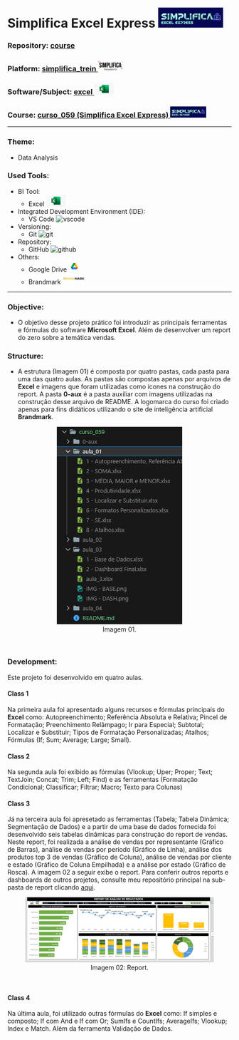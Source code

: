 # Simplifica Excel Express   <img src="./0-aux/logo_course.png" alt="curso_059" width="auto" height="45">

### Repository: [course](../../../)
### Platform: <a href="../../">simplifica_trein   <img src="https://github.com/PedroHeeger/main/blob/main/0-aux/logos/plataforma/simplifica_treinamentos.png" alt="simplifica_treinamentos" width="auto" height="25"></a>
### Software/Subject: <a href="../">excel   <img src="https://github.com/PedroHeeger/main/blob/main/0-aux/logos/software/microsoft_excel.png" alt="excel" width="auto" height="25"></a>
### Course: <a href="./">curso_059 (Simplifica Excel Express)   <img src="./0-aux/logo_course.png" alt="curso_059" width="auto" height="25"></a>

---

### Theme:
- Data Analysis

### Used Tools:
- BI Tool: 
  - Excel <img src="https://github.com/PedroHeeger/main/blob/main/0-aux/logos/software/microsoft_excel.png" alt="microsoft_excel" width="auto" height="25">
- Integrated Development Environment (IDE):
  - VS Code   <img src="https://cdn.jsdelivr.net/gh/devicons/devicon/icons/vscode/vscode-original.svg" alt="vscode" width="auto" height="25">
- Versioning: 
  - Git   <img src="https://cdn.jsdelivr.net/gh/devicons/devicon/icons/git/git-original.svg" alt="git" width="auto" height="25">
- Repository:
  - GitHub   <img src="https://cdn.jsdelivr.net/gh/devicons/devicon/icons/github/github-original.svg" alt="github" width="auto" height="25">
- Others:
  - Google Drive <img src="https://github.com/PedroHeeger/main/blob/main/0-aux/logos/software/google_drive.png" alt="google_drive" width="auto" height="25">
  - Brandmark <img src="https://github.com/PedroHeeger/main/blob/main/0-aux/logos/sites/ai_brandmark.png" alt="brandmark" width="auto" height="25">

---

### Objective:
- O objetivo desse projeto prático foi introduzir as principais ferramentas e fórmulas do software **Microsoft Excel**. Além de desenvolver um report do zero sobre a temática vendas.

### Structure:
- A estrutura (Imagem 01) é composta por quatro pastas, cada pasta para uma das quatro aulas. As pastas são compostas apenas por arquivos de **Excel** e imagens que foram utilizadas como ícones na construção do report. A pasta **0-aux** é a pasta auxiliar com imagens utilizadas na construção desse arquivo de README. A logomarca do curso foi criado apenas para fins didáticos utilizando o site de inteligência artificial **Brandmark**.

<div align="Center"><figure>
    <img src="./0-aux/img01.PNG" alt="img01"><br>
    <figcaption>Imagem 01.</figcaption>
</figure></div><br>

### Development:
Este projeto foi desenvolvido em quatro aulas. 

#### Class 1
Na primeira aula foi apresentado alguns recursos e fórmulas principais do **Excel** como: Autopreenchimento; Referência Absoluta e Relativa; Pincel de Formatação; Preenchimento Relâmpago; Ir para Especial; Subtotal; Localizar e Substituir; Tipos de Formatação Personalizadas; Atalhos; Fórmulas (If; Sum; Average; Large; Small).

#### Class 2
Na segunda aula foi exibido as fórmulas (Vlookup; Uper; Proper; Text; TextJoin; Concat; Trim; Left; Find) e as ferramentas (Formatação Condicional; Classificar; Filtrar; Macro; Texto para Colunas)

#### Class 3
Já na terceira aula foi apresetado as ferramentas (Tabela; Tabela Dinâmica; Segmentação de Dados) e a partir de uma base de dados fornecida foi desenvolvido seis tabelas dinâmicas para construção do report de vendas. Neste report, foi realizada a análise de vendas por representante (Gráfico de Barras), análise de vendas por período (Gráfico de Linha), análise dos produtos top 3 de vendas (Gráfico de Coluna), análise de vendas por cliente e estado (Gráfico de Coluna Empilhada) e a análise por estado (Gráfico de Rosca). A imagem 02 a seguir exibe o report. Para conferir outros reports e dashboards de outros projetos, consulte meu repositório principal na sub-pasta de report clicando [aqui]().

<div align="Center"><figure>
    <img src="./0-aux/rep_vendas_course_059.PNG" alt="img02"><br>
    <figcaption>Imagem 02: Report.</a></figcaption>
</figure></div><br>

#### Class 4
Na última aula, foi utilizado outras fórmulas do **Excel** como: If simples e composto; If com And e If com Or; SumIfs e CountIfs; AverageIfs; Vlookup; Index e Match. Além da ferramenta Validação de Dados.